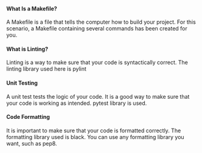 #### What Is a Makefile?

A Makefile is a file that tells the computer how to build your project. For this scenario, a Makefile containing several commands has been created for you.

#### What is Linting? 
Linting is a way to make sure that your code is syntactically correct. 
The linting library used here is pylint 

#### Unit Testing 
A unit test tests the logic of your code. It is a good way to make sure that your code is working as intended.
pytest library is used. 

#### Code Formatting 
 It is important to make sure that your code is formatted correctly.
 The formatting library used is black. You can use any formatting library you want, such as pep8.
